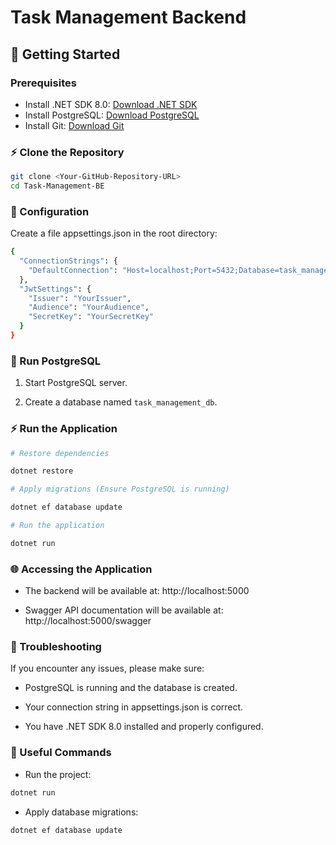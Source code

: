 # Task Management Backend

## 🚀 Getting Started

### Prerequisites

- Install .NET SDK 8.0: [Download .NET SDK](https://dotnet.microsoft.com/download/dotnet/8.0)
- Install PostgreSQL: [Download PostgreSQL](https://www.postgresql.org/download/)
- Install Git: [Download Git](https://git-scm.com/downloads)

### ⚡ Clone the Repository

```bash
git clone <Your-GitHub-Repository-URL>
cd Task-Management-BE
```

### 📌 Configuration

Create a file appsettings.json in the root directory:

```bash
{
  "ConnectionStrings": {
    "DefaultConnection": "Host=localhost;Port=5432;Database=task_management_db;Username=your_db_user;Password=your_db_password"
  },
  "JwtSettings": {
    "Issuer": "YourIssuer",
    "Audience": "YourAudience",
    "SecretKey": "YourSecretKey"
  }
}
```

### 🚀 Run PostgreSQL

1. Start PostgreSQL server.

2. Create a database named `task_management_db`.

### ⚡ Run the Application

```bash
# Restore dependencies

dotnet restore

# Apply migrations (Ensure PostgreSQL is running)

dotnet ef database update

# Run the application

dotnet run
```

### 🌐 Accessing the Application

- The backend will be available at: http://localhost:5000

- Swagger API documentation will be available at: http://localhost:5000/swagger

### 📌 Troubleshooting

If you encounter any issues, please make sure:

- PostgreSQL is running and the database is created.

- Your connection string in appsettings.json is correct.

- You have .NET SDK 8.0 installed and properly configured.

### 📌 Useful Commands

- Run the project:

```bash
dotnet run
```

- Apply database migrations:

```bash
dotnet ef database update
```
